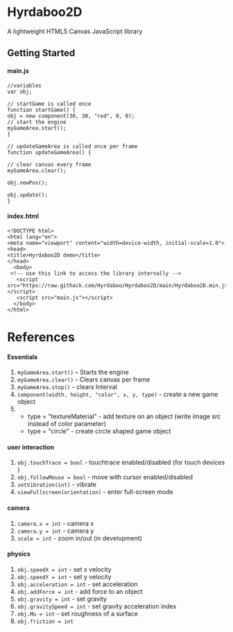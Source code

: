 # Hyrdaboo2D
A lightweight HTML5 Canvas JavaScript library

## Getting Started

#### main.js
```
//variables
var obj;

// startGame is called once
function startGame() {
obj = new component(30, 30, "red", 0, 0);
// start the engine
myGameArea.start();
} 

// updateGameArea is called once per frame
function updateGameArea() {

// clear canvas every frame
myGameArea.clear();

obj.newPos();

obj.update();
} 
```
#### index.html
```
<!DOCTYPE html>
<html lang="en">
<meta name="viewport" content="width=device-width, initial-scale=1.0">
<head>
<title>Hyrdaboo2D demo</title>
</head>
  <body>
 <!-- use this link to access the library internally -->
   <script src="https://raw.githack.com/Hyrdaboo/Hyrdaboo2D/main/Hyrdaboo2D.min.js"></script>
   <script src="main.js"></script>
  </body>
</html>

```

# References

#### Essentials

1. ```myGameArea.start()``` – Starts the engine
1. ```myGameArea.clear()``` - Clears canvas per frame
1. ```myGameArea.stop()``` - clears Interval
1. ```component(width, height, "color", x, y, type)``` - create a new game object
1. * type = "textureMaterial" - add texture on an object (write image src instead of color parameter) 
   * type = "circle" - create circle shaped game object

#### user interaction

1. ```obj.touchTrace = bool``` - touchtrace enabled/disabled (for touch devices ) 
1. ```obj.followMouse = bool``` - move with cursor enabled/disabled
1. ```setVibration(int)``` - vibrate
1. ```viewFullscreen(orientation)``` - enter full-screen mode

#### camera

1. ```camera.x = int``` - camera x
1. ```camera.y = int``` - camera y
1. ```scale = int``` - zoom in/out (in development) 

#### physics 

1. ```obj.speedX = int``` - set x velocity 
1. ```obj.speedY = int``` - set y velocity  
1. ```obj.acceleration = int``` - set acceleration
1. ```obj.addForce = int``` - add force to an object
1. ```obj.gravity = int``` - set gravity
1. ```obj.gravitySpeed = int``` - set gravity acceleration index
1. ```obj.Mu = int``` - set roughness of a surface
1. ```obj.friction = int```




